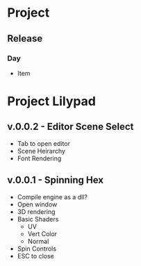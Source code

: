 # Project
## Release
### Day
- Item

# Project Lilypad

## v.0.0.2 - Editor Scene Select
- Tab to open editor
- Scene Heirarchy
- Font Rendering

## v.0.0.1 - Spinning Hex
- Compile engine as a dll?
- Open window
- 3D rendering
- Basic Shaders
  * UV
  * Vert Color
  * Normal
- Spin Controls
- ESC to close 
